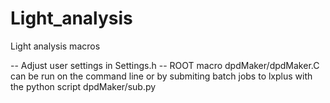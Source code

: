 # Light_analysis
Light analysis macros

-- Adjust user settings in Settings.h
-- ROOT macro dpdMaker/dpdMaker.C can be run on the command line or by submiting batch jobs to lxplus with the python script dpdMaker/sub.py 